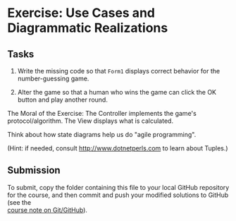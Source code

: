 # Exercise: Use Cases and Diagrammatic Realizations

## Tasks

1. Write the missing code so that `Form1`  displays correct behavior for the
   number-guessing game.

2. Alter the game so that a human who wins the game can click the OK button and
   play another round.

The Moral of the Exercise:
The Controller implements the game's protocol/algorithm.
The View displays what is calculated.

Think about how state diagrams help us do "agile programming".

(Hint: if needed, consult http://www.dotnetperls.com to learn about Tuples.)

## Submission

To submit, copy the folder containing this file to your local GitHub repository
for the course, and then commit and push your modified solutions to GitHub
(see the  
[course note on Git/GitHub](http://softwarearch.santoslab.org/01-tooling/index.html#git-github)).
